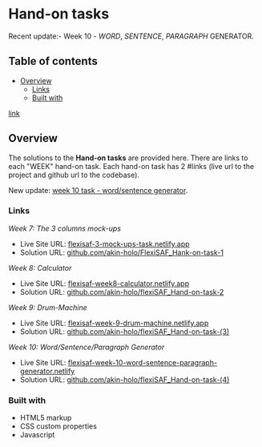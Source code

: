 # Hand-on tasks

Recent update:- Week 10 - *WORD*, *SENTENCE*, *PARAGRAPH* GENERATOR.

## Table of contents

- [Overview](#overview)
  - [Links](#links)
  - [Built with](#built-with)
  
[link](git-presentation.html) 
## Overview

The solutions to the **Hand-on tasks** are provided here. There are links to each "WEEK" hand-on task.
Each hand-on task has 2 #links (live url to the project and github url to the codebase).

New update: [week 10 task - word/sentence generator](#Drum-Machine).



### Links

 _Week 7: The 3 columns mock-ups_
  - Live Site URL: [flexisaf-3-mock-ups-task.netlify.app](https://flexisaf-3-mock-ups-task.netlify.app/)
  - Solution URL: [github.com/akin-holo/FlexiSAF_Hank-on-task-1](https://github.com/akin-holo/FlexiSAF_Hank-on-task-1)

_Week 8: Calculator_
  - Live Site URL: [flexisaf-week8-calculator.netlify.app](https://flexisaf-week8-calculator.netlify.app/)
  - Solution URL: [github.com/akin-holo/flexiSAF_Hand-on-task-2](https://github.com/akin-holo/flexiSAF_Hand-on-task-2)

_Week 9: Drum-Machine_
  - Live Site URL: [flexisaf-week-9-drum-machine.netlify.app](https://flexisaf-week-9-drum-machine.netlify.app/)
  - Solution URL: [github.com/akin-holo/flexiSAF_Hand-on-task-(3)](https://github.com/akin-holo/flexiSAF_Hand-on-task-3)

_Week 10: Word/Sentence/Paragraph Generator_
  - Live Site URL: [flexisaf-week-10-word-sentence-paragraph-generator.netlify](https://flexisaf-word-sentence-para-generator.netlify.app/)
  - Solution URL: [github.com/akin-holo/flexiSAF_Hand-on-task-(4)](https://github.com/akin-holo/flexiSAF_Hand-on-task-4)

### Built with

- HTML5 markup
- CSS custom properties
- Javascript



